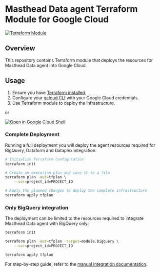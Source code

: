 # Masthead Data agent Terraform Module for Google Cloud

[![Terraform Module](https://img.shields.io/badge/Terraform-Module-blue.svg)](https://registry.terraform.io/modules/masthead-data/masthead-agent/google/latest)

## Overview

This repository contains Terraform module that deploys the resources for Masthead Data agent into Google Cloud.

## Usage

1. Ensure you have [Terraform installed](https://developer.hashicorp.com/terraform/install).
2. Configure your [gcloud CLI](https://cloud.google.com/sdk/gcloud#download_and_install_the) with your Google Cloud credentials.
3. Use Terraform module to deploy the infrastructure.

or

[![Open in Google Cloud Shell](https://gstatic.com/cloudssh/images/open-btn.svg)](https://shell.cloud.google.com/cloudshell/editor?cloudshell_git_repo=https%3A%2F%2Fgithub.com%2FMasthead-Data%2Fmasthead-deployment)

### Complete Deployment

Running a full deployment you will deploy the agent resources required for BigQuery, Dataform and Dataplex integration:

```bash
# Initialize Terraform configuration
terraform init

# Create an execution plan and save it to a file
terraform plan -out=tfplan \
    --var=project_id=PROJECT_ID

# Apply the planned changes to deploy the complete infrastructure
terraform apply tfplan
```

### Only BigQuery integration

The deployment can be limited to the resources required to integrate Masthead Data agent with BigQuery only:

```bash
terraform init

terraform plan -out=tfplan -target=module.bigquery \
    --var=project_id=PROJECT_ID

terraform apply tfplan
```

For step-by-step guide, refer to the [manual integration documentation](https://docs.mastheadata.com/saas-manual-resource-creation-google-cloud-+-bigquery).
